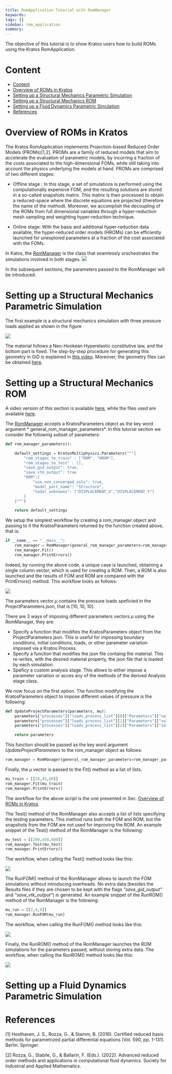 ```yaml
---
title: RomApplication Tutorial with RomManager
keywords:
tags: []
sidebar: rom_application
summary:
---
```


The objective of this tutorial is to show Kratos users how to build ROMs using the Kratos RomApplication.

# Content
- [Content](#content)
- [Overview of ROMs in Kratos](#overview-of-roms-in-kratos)
- [Setting up a Structural Mechanics Parametric Simulation](#setting-up-a-structural-mechanics-parametric-simulation)
- [Setting up a Structural Mechanics ROM](#setting-up-a-structural-mechanics-rom)
- [Setting up a Fluid Dynamics Parametric Simulation](#setting-up-a-fluid-dynamics-parametric-simulation)
- [References](#references)


# Overview of ROMs in Kratos

The Kratos RomApplication implements Projection-based Reduced Order Models (PROMs)[1,2]. PROMs are a family of reduced models that aim to accelerate the evaluation of parametric models, by incurring a fraction of the costs associated to the high-dimensional FOMs, while still taking into account the physics underlying the models at hand. PROMs are comprised of two different stages:

- Offline stage : In this stage, a set of simulations is performed using the computationally expensive FOM, and the resulting solutions are stored in a so-called snapshots matrix. This matrix is then processed to obtain a reduced-space where the discrete equations are projected (therefore the name of the method). Moreover,  we accomplish the decoupling of the ROMs from full dimensional variables through a hyper-reduction mesh sampling and weighting hyper-reduction technique.

- Online stage: With the basis and additional hyper-reduction data available, the hyper-reduced order models (HROMs) can be efficiently launched for unexplored parameters at a fraction of the cost associated with the FOMs.

In Katos, the [RomManager](https://github.com/KratosMultiphysics/Kratos/blob/master/applications/RomApplication/python_scripts/rom_manager.py) is the class that seamlessly orschestrates the simulations involved in both stages. ![](https://raw.githubusercontent.com/KratosMultiphysics/Documentation/master/RomApp_AddFigures/RomApp_Tutorial/Figures/RomTutorial_1_1.png)

In the subsequent sections, the parameters passed to the RomManager will be introduced.


# Setting up a Structural Mechanics Parametric Simulation

The first example is a structural mechanics simulation with three pressure loads applied as shown in the figure

![](https://raw.githubusercontent.com/KratosMultiphysics/Documentation/master/RomApp_Tutorial/Figures/RomTutorial_2_1.png)

The material follows a Neo-Hookean Hyperelastic constitutive law, and the bottom part is fixed. The step-by-step procedure for generating this geometry in GiD is explained in [this video](https://youtu.be/3gJIHf5gQ88?si=5gPumMJTlYwBL0e3). Moreover, the geometry files can be obtained [here](https://github.com/KratosMultiphysics/Documentation/tree/master/RomApp_Tutorial/RomAppTutorial_Part2).



# Setting up a Structural Mechanics ROM

A video version of this section is available [here](https://youtu.be/KtO-XxbgLwU?si=MEmMpKlW1LOJaCTW), while the files used are available [here](https://github.com/KratosMultiphysics/Documentation/tree/master/RomApp_Tutorial/RomAppTutorial_Part3).


The [RomManager](https://github.com/KratosMultiphysics/Kratos/blob/master/applications/RomApplication/python_scripts/rom_manager.py) accepts a KratosParameters object as the key word argument * general_rom_manager_parameters*. In this tutorial section we consider the following subset of parameters:

```python
def rom_manager_parameters():

    default_settings = KratosMultiphysics.Parameters("""{
        "rom_stages_to_train" : ["ROM", "HROM"],
        "rom_stages_to_test" : [],
        "save_gid_output": true,
        "save_vtk_output": true
        "ROM":{
            "use_non_converged_sols": true,
            "model_part_name": "Structure",
            "nodal_unknowns": ["DISPLACEMENT_X","DISPLACEMENT_Y"]
        }
    }""")

    return default_settings
```

We setup the simplest workflow by creating a rom_manager object and passing to it the KratosParameters returned by the function created above, that is:

```python
if __name__ == "__main__":
    rom_manager = RomManager(general_rom_manager_parameters=rom_manager_parameters())
    rom_manager.Fit()
    rom_manager.PrintErrors()
```

Indeed, by running the above code, a unique case is launched, obtaining a single column vector, which is used for creating a ROM. Then, a ROM is also launched and the results of FOM and ROM are compared with the PrintErrors() method. This workflow looks as follows:

![](https://raw.githubusercontent.com/KratosMultiphysics/Documentation/master/RomApp_Tutorial/Figures/RomTutorial_3_1.png)


The parameters vector $\mu$ contains the pressure loads speficied in the ProjectParameters.json, that is [10, 10, 10].

There are 3 ways of imposing different parameters vectors $\mu$ using the RomManager, they are:

- Specify a function that modifies the KratosParameters object from the ProjectParameters.json. This is useful for impossing boundary conditions, initial conditions, loads, or other parameter variation imposed via a Kratos Process.
- Specify a function that modifies the json file containg the material. This re-writes, with the desired material property, the json file that is loaded by each simulation.
- Speficy a custom analysis stage. This allows to either impose a parameter variation or acces any of the methods of the derived Analysis stage class.


We now focus on the first option. The function modifying the KratosParameters object to impose different values of pressure is the following:

```python
def UpdateProjectParameters(parameters, mu):
    parameters["processes"]["loads_process_list"][0]["Parameters"]["value"].SetDouble(mu[0])
    parameters["processes"]["loads_process_list"][1]["Parameters"]["value"].SetDouble(mu[1])
    parameters["processes"]["loads_process_list"][2]["Parameters"]["value"].SetDouble(mu[2])

    return parameters

```


This function should be passed as the key word argument *UpdateProjectParameters* to the rom_manager object as follows:

```python
rom_manager = RomManager(general_rom_manager_parameters=rom_manager_parameters(), UpdateProjectParameters=UpdateProjectParameters)

```

Finally, the $\mu$ vector is passed to the Fit() method as a list of lists.

```python
mu_train = [[20,45,60]]
rom_manager.Fit(mu_train)
rom_manager.PrintErrors()
```

The workflow for the above script is the one presented in Sec. [Overview of ROMs in Kratos](#overview-of-roms-in-kratos).


The Test() method of the RomManager also accepts a list of lists specifying the testing parameters. This method runs both the FOM and ROM, but the snapshots from the FOM are not used for improving the ROM. An example snippet of the Test() method of the RomManager is the following:

```python
mu_test = [[200,450,600]]
rom_manager.Test(mu_test)
rom_manager.PrintErrors()
```

The workflow, when calling the Test() method looks like this:

![](https://raw.githubusercontent.com/KratosMultiphysics/Documentation/master/RomApp_Tutorial/Figures/RomTutorial_3_2.png)

The RunFOM() method of the RomManager allows to launch the FOM simulations without introducing overheads. No extra data (besides the Results files if they are chosen to be kept with the flags *"save_gid_output"* and *"save_vtk_output"*) is generated.  An example snippet of the RunROM() method of the RomManager is the following:

```python
mu_run = [[2,4,6]]
rom_manager.RunFOM(mu_run)
```

The workflow, when calling the RunFOM() method looks like this:

![](https://raw.githubusercontent.com/KratosMultiphysics/Documentation/master/RomApp_Tutorial/Figures/RomTutorial_3_3.png)


Finally, the RunROM() method of the RomManager launches the ROM simulations for the parameters passed, without storing extra data. The workflow, when calling the RunROM() method looks like this:

![](https://raw.githubusercontent.com/KratosMultiphysics/Documentation/master/Figures/RomTutorial_3_4.png)



# Setting up a Fluid Dynamics Parametric Simulation




# References
[1] Hesthaven, J. S., Rozza, G., & Stamm, B. (2016). Certified reduced basis methods for parametrized partial differential equations (Vol. 590, pp. 1-131). Berlin: Springer.

[2] Rozza, G., Stabile, G., & Ballarin, F. (Eds.). (2022). Advanced reduced order methods and applications in computational fluid dynamics. Society for Industrial and Applied Mathematics.
